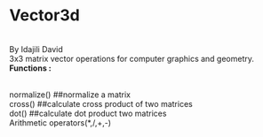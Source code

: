 # Vector3d
 <br> By Idajili David 
 <br> 3x3 matrix vector operations for computer graphics and geometry. 
 <br> <b> Functions : </b>
 
  <br>normalize() ##normalize a matrix
  <br>cross() ##calculate cross product of two matrices
  <br>dot() ##calculate dot product two matrices
  <br>Arithmetic operators(*,/,+,-)
 
